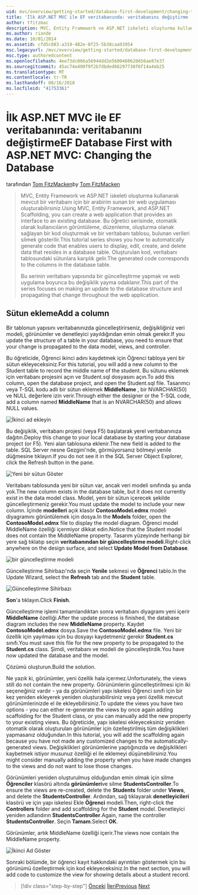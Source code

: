 ```yaml
---
uid: mvc/overview/getting-started/database-first-development/changing-the-database
title: 'İlk ASP.NET MVC ile EF veritabanında: veritabanını değiştirme | Microsoft Docs'
author: tfitzmac
description: MVC, Entity Framework ve ASP.NET iskeleti oluşturma kullanarak mevcut bir veritabanı için bir arabirim sunan bir web uygulaması oluşturabilirsiniz. Bu öğretici seri...
ms.author: riande
ms.date: 10/01/2014
ms.assetid: cfd5c083-a319-482e-8f25-5b38caa93954
msc.legacyurl: /mvc/overview/getting-started/database-first-development/changing-the-database
msc.type: authoredcontent
ms.openlocfilehash: 4ee73dc066a56944dd2e5600460628656ae87e37
ms.sourcegitcommit: 45ac74e400f9f2b7dbded66297730f6f14a4eb25
ms.translationtype: MT
ms.contentlocale: tr-TR
ms.lasthandoff: 08/16/2018
ms.locfileid: "41753361"
---
```

<a name="ef-database-first-with-aspnet-mvc-changing-the-database"></a><span data-ttu-id="bc9d7-104">İlk ASP.NET MVC ile EF veritabanında: veritabanını değiştirme</span><span class="sxs-lookup"><span data-stu-id="bc9d7-104">EF Database First with ASP.NET MVC: Changing the Database</span></span>
====================
<span data-ttu-id="bc9d7-105">tarafından [Tom FitzMacken](https://github.com/tfitzmac)</span><span class="sxs-lookup"><span data-stu-id="bc9d7-105">by [Tom FitzMacken](https://github.com/tfitzmac)</span></span>

> <span data-ttu-id="bc9d7-106">MVC, Entity Framework ve ASP.NET iskeleti oluşturma kullanarak mevcut bir veritabanı için bir arabirim sunan bir web uygulaması oluşturabilirsiniz.</span><span class="sxs-lookup"><span data-stu-id="bc9d7-106">Using MVC, Entity Framework, and ASP.NET Scaffolding, you can create a web application that provides an interface to an existing database.</span></span> <span data-ttu-id="bc9d7-107">Bu öğretici serisinde, otomatik olarak kullanıcıların görüntüleme, düzenleme, oluşturma olanak sağlayan bir kod oluşturmak ve bir veritabanı tablosu, bulunan verileri silmek gösterilir.</span><span class="sxs-lookup"><span data-stu-id="bc9d7-107">This tutorial series shows you how to automatically generate code that enables users to display, edit, create, and delete data that resides in a database table.</span></span> <span data-ttu-id="bc9d7-108">Oluşturulan kod, veritabanı tablosundaki sütunlara karşılık gelir.</span><span class="sxs-lookup"><span data-stu-id="bc9d7-108">The generated code corresponds to the columns in the database table.</span></span>
> 
> <span data-ttu-id="bc9d7-109">Bu serinin veritabanı yapısında bir güncelleştirme yapmak ve web uygulama boyunca bu değişiklik yayma odaklanır.</span><span class="sxs-lookup"><span data-stu-id="bc9d7-109">This part of the series focuses on making an update to the database structure and propagating that change throughout the web application.</span></span>


## <a name="add-a-column"></a><span data-ttu-id="bc9d7-110">Sütun ekleme</span><span class="sxs-lookup"><span data-stu-id="bc9d7-110">Add a column</span></span>

<span data-ttu-id="bc9d7-111">Bir tablonun yapısını veritabanınızda güncelleştirirseniz, değişikliğiniz veri modeli, görünümler ve denetleyici yayıldığından emin olmak gerekir.</span><span class="sxs-lookup"><span data-stu-id="bc9d7-111">If you update the structure of a table in your database, you need to ensure that your change is propagated to the data model, views, and controller.</span></span>

<span data-ttu-id="bc9d7-112">Bu öğreticide, Öğrenci ikinci adını kaydetmek için Öğrenci tabloya yeni bir sütun ekleyeceksiniz.</span><span class="sxs-lookup"><span data-stu-id="bc9d7-112">For this tutorial, you will add a new column to the Student table to record the middle name of the student.</span></span> <span data-ttu-id="bc9d7-113">Bu sütunu eklemek için veritabanı projesini açın ve Student.sql dosyasını açın.</span><span class="sxs-lookup"><span data-stu-id="bc9d7-113">To add this column, open the database project, and open the Student.sql file.</span></span> <span data-ttu-id="bc9d7-114">Tasarımcı veya T-SQL kodu adlı bir sütun eklemek **MiddleName** , bir NVARCHAR(50) ve NULL değerlere izin verir.</span><span class="sxs-lookup"><span data-stu-id="bc9d7-114">Through either the designer or the T-SQL code, add a column named **MiddleName** that is an NVARCHAR(50) and allows NULL values.</span></span>

![İkinci ad ekleyin](changing-the-database/_static/image1.png)

<span data-ttu-id="bc9d7-116">Bu değişiklik, veritabanı projesi (veya F5) başlatarak yerel veritabanınıza dağıtın.</span><span class="sxs-lookup"><span data-stu-id="bc9d7-116">Deploy this change to your local database by starting your database project (or F5).</span></span> <span data-ttu-id="bc9d7-117">Yeni alan tablosuna eklenir.</span><span class="sxs-lookup"><span data-stu-id="bc9d7-117">The new field is added to the table.</span></span> <span data-ttu-id="bc9d7-118">SQL Server nesne Gezgini'nde, görmüyorsanız bölmeyi yenile düğmesine tıklayın.</span><span class="sxs-lookup"><span data-stu-id="bc9d7-118">If you do not see it in the SQL Server Object Explorer, click the Refresh button in the pane.</span></span>

![Yeni bir sütun Göster](changing-the-database/_static/image2.png)

<span data-ttu-id="bc9d7-120">Veritabanı tablosunda yeni bir sütun var, ancak veri modeli sınıfında şu anda yok.</span><span class="sxs-lookup"><span data-stu-id="bc9d7-120">The new column exists in the database table, but it does not currently exist in the data model class.</span></span> <span data-ttu-id="bc9d7-121">Model, yeni bir sütun içerecek şekilde güncelleştirmeniz gerekir.</span><span class="sxs-lookup"><span data-stu-id="bc9d7-121">You must update the model to include your new column.</span></span> <span data-ttu-id="bc9d7-122">İçinde **modelleri** açık klasör **ContosoModel.edmx** modeli diyagramını görüntülemek için dosya.</span><span class="sxs-lookup"><span data-stu-id="bc9d7-122">In the **Models** folder, open the **ContosoModel.edmx** file to display the model diagram.</span></span> <span data-ttu-id="bc9d7-123">Öğrenci model MiddleName özelliği içermiyor dikkat edin.</span><span class="sxs-lookup"><span data-stu-id="bc9d7-123">Notice that the Student model does not contain the MiddleName property.</span></span> <span data-ttu-id="bc9d7-124">Tasarım yüzeyinde herhangi bir yere sağ tıklatıp seçin **veritabanından bir güncelleştirme modeli**.</span><span class="sxs-lookup"><span data-stu-id="bc9d7-124">Right-click anywhere on the design surface, and select **Update Model from Database**.</span></span>

![bir güncelleştirme modeli](changing-the-database/_static/image3.png)

<span data-ttu-id="bc9d7-126">Güncelleştirme Sihirbazı'nda seçin **Yenile** sekmesi ve **Öğrenci** tablo.</span><span class="sxs-lookup"><span data-stu-id="bc9d7-126">In the Update Wizard, select the **Refresh** tab and the **Student** table.</span></span>

![Güncelleştirme Sihirbazı](changing-the-database/_static/image4.png)

<span data-ttu-id="bc9d7-128">**Son**'a tıklayın.</span><span class="sxs-lookup"><span data-stu-id="bc9d7-128">Click **Finish**.</span></span>

<span data-ttu-id="bc9d7-129">Güncelleştirme işlemi tamamlandıktan sonra veritabanı diyagramı yeni içerir **MiddleName** özelliği.</span><span class="sxs-lookup"><span data-stu-id="bc9d7-129">After the update process is finished, the database diagram includes the new **MiddleName** property.</span></span> <span data-ttu-id="bc9d7-130">Kaydet **ContosoModel.edmx** dosya.</span><span class="sxs-lookup"><span data-stu-id="bc9d7-130">Save the **ContosoModel.edmx** file.</span></span> <span data-ttu-id="bc9d7-131">Yeni bir özellik için yayılması için bu dosyayı kaydetmeniz gerekir **Student.cs** sınıfı.</span><span class="sxs-lookup"><span data-stu-id="bc9d7-131">You must save this file for the new property to be propagated to the **Student.cs** class.</span></span> <span data-ttu-id="bc9d7-132">Şimdi, veritabanı ve modeli de güncelleştirdik.</span><span class="sxs-lookup"><span data-stu-id="bc9d7-132">You have now updated the database and the model.</span></span>

<span data-ttu-id="bc9d7-133">Çözümü oluşturun.</span><span class="sxs-lookup"><span data-stu-id="bc9d7-133">Build the solution.</span></span>

<span data-ttu-id="bc9d7-134">Ne yazık ki, görünümler, yeni özellik hala içermez.</span><span class="sxs-lookup"><span data-stu-id="bc9d7-134">Unfortunately, the views still do not contain the new property.</span></span> <span data-ttu-id="bc9d7-135">Görünümlerin güncelleştirilmesi için iki seçeneğiniz vardır - ya da görünümleri yapı iskelesi Öğrenci sınıfı için bir kez yeniden ekleyerek yeniden oluşturabilirsiniz veya yeni özellik mevcut görünümlerinizde el ile ekleyebilirsiniz.</span><span class="sxs-lookup"><span data-stu-id="bc9d7-135">To update the views you have two options - you can either re-generate the views by once again adding scaffolding for the Student class, or you can manually add the new property to your existing views.</span></span> <span data-ttu-id="bc9d7-136">Bu öğreticide, yapı iskelesi ekleyeceksiniz yeniden otomatik olarak oluşturulan görünümler için özelleştirilmiş tüm değişiklikleri yapmasanız olduğundan.</span><span class="sxs-lookup"><span data-stu-id="bc9d7-136">In this tutorial, you will add the scaffolding again because you have not made any customized changes to the automatically-generated views.</span></span> <span data-ttu-id="bc9d7-137">Değişiklikleri görünümlerine yaptığınızda ve değişiklikleri kaybetmek istiyor musunuz özelliği el ile eklemeyi düşünebilirsiniz.</span><span class="sxs-lookup"><span data-stu-id="bc9d7-137">You might consider manually adding the property when you have made changes to the views and do not want to lose those changes.</span></span>

<span data-ttu-id="bc9d7-138">Görünümleri yeniden oluşturulmuş olduğundan emin olmak için silme **Öğrenciler** klasörü altında **görünümleri**ve silme **StudentsController**.</span><span class="sxs-lookup"><span data-stu-id="bc9d7-138">To ensure the views are re-created, delete the **Students** folder under **Views**, and delete the **StudentsController**.</span></span> <span data-ttu-id="bc9d7-139">Ardından, sağ tıklayarak **denetleyicileri** klasörü ve için yapı iskelesi Ekle **Öğrenci** modeli.</span><span class="sxs-lookup"><span data-stu-id="bc9d7-139">Then, right-click the **Controllers** folder and add scaffolding for the **Student** model.</span></span> <span data-ttu-id="bc9d7-140">Denetleyici yeniden adlandırın **StudentsController**.</span><span class="sxs-lookup"><span data-stu-id="bc9d7-140">Again, name the controller **StudentsController**.</span></span> <span data-ttu-id="bc9d7-141">Seçin **Tamam**.</span><span class="sxs-lookup"><span data-stu-id="bc9d7-141">Select **OK**.</span></span>

<span data-ttu-id="bc9d7-142">Görünümler, artık MiddleName özelliği içerir.</span><span class="sxs-lookup"><span data-stu-id="bc9d7-142">The views now contain the MiddleName property.</span></span>

![İkinci Ad Göster](changing-the-database/_static/image5.png)

<span data-ttu-id="bc9d7-144">Sonraki bölümde, bir öğrenci kayıt hakkındaki ayrıntıları göstermek için bu görünümü özelleştirmek için kod ekleyeceksiniz.</span><span class="sxs-lookup"><span data-stu-id="bc9d7-144">In the next section, you will add code to customize the view for showing details about a student record.</span></span>

> [!div class="step-by-step"]
> <span data-ttu-id="bc9d7-145">[Önceki](generating-views.md)
> [İleri](customizing-a-view.md)</span><span class="sxs-lookup"><span data-stu-id="bc9d7-145">[Previous](generating-views.md)
[Next](customizing-a-view.md)</span></span>
